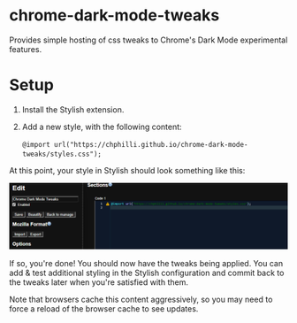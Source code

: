 # chrome-dark-mode-tweaks

Provides simple hosting of css tweaks to Chrome's Dark Mode experimental features. 

# Setup

1. Install the Stylish extension.
2. Add a new style, with the following content: 

    `@import url("https://chphilli.github.io/chrome-dark-mode-tweaks/styles.css");`

At this point, your style in Stylish should look something like this:

![stylish config](images/stylish_config_example.png)

If so, you're done! You should now have the tweaks being applied. You can add & test additional styling in the Stylish configuration and commit back to the tweaks later when you're satisfied with them. 

Note that browsers cache this content aggressively, so you may need to force a reload of the browser cache to see updates. 
